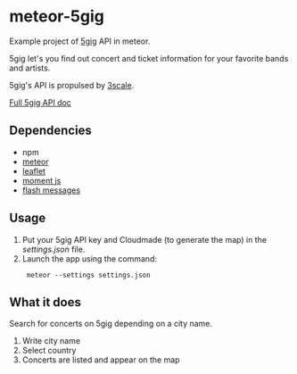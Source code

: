 meteor-5gig
==============

Example project of [5gig](http://www.5gig.com) API in meteor.

5gig let's you find out concert and ticket information for your favorite bands and artists.

5gig's API is propulsed by [3scale](http://3scale.net).

[Full 5gig API doc](http:/www.5gig.com/api/)

## Dependencies

* npm
* [meteor](http://meteor.com)
* [leaflet](http://leafletjs.com/)
* [moment js](https://momentjs.com)
* [flash messages](https://github.com/camilosw/flash-messages)

## Usage

1. Put your 5gig API key and Cloudmade (to generate the map) in the _settings.json_ file.
2. Launch the app using the command:
   ```
    meteor --settings settings.json
   ```

## What it does

Search for concerts on 5gig depending on a city name.

1. Write city name
2. Select country
3. Concerts are listed and appear on the map

